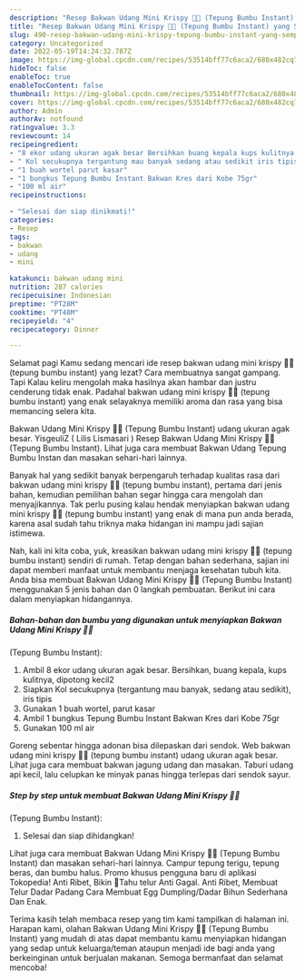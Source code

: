 ```yaml
---
description: "Resep Bakwan Udang Mini Krispy 🥕🦐 (Tepung Bumbu Instant) yang Sempurna, Buat Buka Puasa Enak"
title: "Resep Bakwan Udang Mini Krispy 🥕🦐 (Tepung Bumbu Instant) yang Sempurna, Buat Buka Puasa Enak"
slug: 490-resep-bakwan-udang-mini-krispy-tepung-bumbu-instant-yang-sempurna-buat-buka-puasa-enak
category: Uncategorized
date: 2022-05-19T14:24:32.787Z
image: https://img-global.cpcdn.com/recipes/53514bff77c6aca2/680x482cq70/bakwan-udang-mini-krispy-tepung-bumbu-instant-foto-resep-utama.jpg
hideToc: false
enableToc: true
enableTocContent: false
thumbnail: https://img-global.cpcdn.com/recipes/53514bff77c6aca2/680x482cq70/bakwan-udang-mini-krispy-tepung-bumbu-instant-foto-resep-utama.jpg
cover: https://img-global.cpcdn.com/recipes/53514bff77c6aca2/680x482cq70/bakwan-udang-mini-krispy-tepung-bumbu-instant-foto-resep-utama.jpg
author: Admin
authorAv: notfound
ratingvalue: 3.3
reviewcount: 14
recipeingredient:
- "8 ekor udang ukuran agak besar Bersihkan buang kepala kups kulitnya dipotong kecil2"
- " Kol secukupnya tergantung mau banyak sedang atau sedikit iris tipis"
- "1 buah wortel parut kasar"
- "1 bungkus Tepung Bumbu Instant Bakwan Kres dari Kobe 75gr"
- "100 ml air"
recipeinstructions:

- "Selesai dan siap dinikmati!"
categories:
- Resep
tags:
- bakwan
- udang
- mini

katakunci: bakwan udang mini 
nutrition: 287 calories
recipecuisine: Indonesian
preptime: "PT28M"
cooktime: "PT48M"
recipeyield: "4"
recipecategory: Dinner

---
```



Selamat pagi Kamu sedang mencari ide resep bakwan udang mini krispy 🥕🦐
(tepung bumbu instant) yang lezat? Cara membuatnya sangat gampang. Tapi Kalau keliru mengolah maka hasilnya akan hambar dan justru cenderung tidak enak. Padahal bakwan udang mini krispy 🥕🦐
(tepung bumbu instant) yang enak selayaknya memiliki aroma dan rasa yang bisa memancing selera kita.


Bakwan Udang Mini Krispy 🥕🦐 (Tepung Bumbu Instant) udang ukuran agak besar. YisgeuliZ ( Lilis Lismasari ) Resep Bakwan Udang Mini Krispy 🥕🦐 (Tepung Bumbu Instant). Lihat juga cara membuat Bakwan Udang Tepung Bumbu Instan dan masakan sehari-hari lainnya.

Banyak hal yang sedikit banyak berpengaruh terhadap kualitas rasa dari bakwan udang mini krispy 🥕🦐
(tepung bumbu instant), pertama dari jenis bahan, kemudian pemilihan bahan segar hingga cara mengolah dan menyajikannya. Tak perlu pusing kalau hendak menyiapkan bakwan udang mini krispy 🥕🦐
(tepung bumbu instant) yang enak di mana pun anda berada, karena asal sudah tahu triknya maka hidangan ini mampu jadi sajian istimewa.


Nah, kali ini kita coba, yuk, kreasikan bakwan udang mini krispy 🥕🦐
(tepung bumbu instant) sendiri di rumah. Tetap dengan bahan sederhana, sajian ini dapat memberi manfaat untuk membantu menjaga kesehatan tubuh kita. Anda bisa membuat Bakwan Udang Mini Krispy 🥕🦐
(Tepung Bumbu Instant) menggunakan 5 jenis bahan dan 0 langkah pembuatan. Berikut ini cara dalam menyiapkan hidangannya.

<!--inarticleads1-->

##### Bahan-bahan dan bumbu yang digunakan untuk menyiapkan Bakwan Udang Mini Krispy 🥕🦐
(Tepung Bumbu Instant):

1. Ambil 8 ekor udang ukuran agak besar. Bersihkan, buang kepala, kups kulitnya, dipotong kecil2
1. Siapkan  Kol secukupnya (tergantung mau banyak, sedang atau sedikit), iris tipis
1. Gunakan 1 buah wortel, parut kasar
1. Ambil 1 bungkus Tepung Bumbu Instant Bakwan Kres dari Kobe 75gr
1. Gunakan 100 ml air


Goreng sebentar hingga adonan bisa dilepaskan dari sendok. Web bakwan udang mini krispy 🥕🦐 (tepung bumbu instant) udang ukuran agak besar. Lihat juga cara membuat bakwan jagung udang dan masakan. Taburi udang api kecil, lalu celupkan ke minyak panas hingga terlepas dari sendok sayur. 

<!--inarticleads2-->

##### Step by step untuk membuat Bakwan Udang Mini Krispy 🥕🦐
(Tepung Bumbu Instant):


1. Selesai dan siap dihidangkan!

Lihat juga cara membuat Bakwan Udang Mini Krispy 🥕🦐 (Tepung Bumbu Instant) dan masakan sehari-hari lainnya. Campur tepung terigu, tepung beras, dan bumbu halus. Promo khusus pengguna baru di aplikasi Tokopedia! Anti Ribet, Bikin 🥎Tahu telur Anti Gagal. Anti Ribet, Membuat Telur Dadar Padang Cara Membuat Egg Dumpling/Dadar Bihun Sederhana Dan Enak. 

Terima kasih telah membaca resep yang tim kami tampilkan di halaman ini. Harapan kami, olahan Bakwan Udang Mini Krispy 🥕🦐
(Tepung Bumbu Instant) yang mudah di atas dapat membantu kamu menyiapkan hidangan yang sedap untuk keluarga/teman ataupun menjadi ide bagi anda yang berkeinginan untuk berjualan makanan. Semoga bermanfaat dan selamat mencoba!

